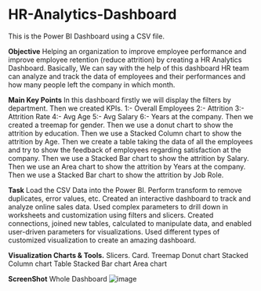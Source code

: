 # HR-Analytics-Dashboard

This is the Power BI Dashboard using a CSV file.

**Objective**
Helping an organization to improve employee performance and improve employee retention (reduce attrition) by creating a HR Analytics Dashboard. Basically, We can say with the help of this dashboard HR team can analyze and track the data of employees and their performances and how many people left the company in which month.

**Main Key Points**
In this dashboard firstly we will display the filters by department. Then we created KPIs. 1:- Overall Employees 2:- Attrition 3:- Attrition Rate 4:- Avg Age 5:- Avg Salary 6:- Years at the company. Then we created a treemap for gender. Then we use a donut chart to show the attrition by education. Then we use a Stacked Column chart to show the attrition by Age. Then we create a table taking the data of all the employees and try to show the feedback of employees regarding satisfaction at the company. Then we use a Stacked Bar chart to show the attrition by Salary. Then we use an Area chart to show the attrition by Years at the company. Then we use a Stacked Bar chart to show the attrition by Job Role.

**Task**
Load the CSV Data into the Power BI. Perform transform to remove duplicates, error values, etc. Created an interactive dashboard to track and analyze online sales data. Used complex parameters to drill down in worksheets and customization using filters and slicers. Created connections, joined new tables, calculated to manipulate data, and enabled user-driven parameters for visualizations. Used different types of customized visualization to create an amazing dashboard.

**Visualization Charts & Tools.**
Slicers. Card. Treemap Donut chart Stacked Column chart Table Stacked Bar chart Area chart

**ScreenShot**
Whole Dashboard
![image](https://github.com/aania19/HR-Analytics-Dashboard/assets/170446058/25f146d3-f5e6-42ff-96c1-40eeb67f8168)






